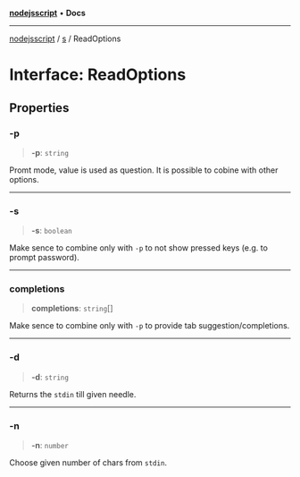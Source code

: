 [**nodejsscript**](../../../README.md) • **Docs**

***

[nodejsscript](../../../README.md) / [s](../README.md) / ReadOptions

# Interface: ReadOptions

## Properties

### -p

> **-p**: `string`

Promt mode, value is used as question. It is possible to cobine with other options.

***

### -s

> **-s**: `boolean`

Make sence to combine only with `-p` to not show pressed keys (e.g. to prompt password).

***

### completions

> **completions**: `string`[]

Make sence to combine only with `-p` to provide tab suggestion/completions.

***

### -d

> **-d**: `string`

Returns the `stdin` till given needle.

***

### -n

> **-n**: `number`

Choose given number of chars from `stdin`.
